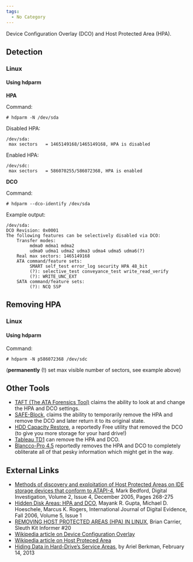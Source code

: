 ```yaml
---
tags:
  - No Category
---
```

Device Configuration Overlay (DCO) and Host Protected Area (HPA).

## Detection

### Linux

#### Using hdparm

**HPA**

Command:

    # hdparm -N /dev/sda

Disabled HPA:

    /dev/sda:
     max sectors   = 1465149168/1465149168, HPA is disabled

Enabled HPA:

    /dev/sdc:
     max sectors   = 586070255/586072368, HPA is enabled

**DCO**

Command:

    # hdparm --dco-identify /dev/sda

Example output:

    /dev/sda:
    DCO Revision: 0x0001
    The following features can be selectively disabled via DCO:
        Transfer modes:
             mdma0 mdma1 mdma2
             udma0 udma1 udma2 udma3 udma4 udma5 udma6(?)
        Real max sectors: 1465149168
        ATA command/feature sets:
             SMART self_test error_log security HPA 48_bit
             (?): selective_test conveyance_test write_read_verify
             (?): WRITE_UNC_EXT
        SATA command/feature sets:
             (?): NCQ SSP

## Removing HPA

### Linux

#### Using hdparm

Command:

    # hdparm -N p586072368 /dev/sdc

(**permanently** (!) set max visible number of sectors, see example
above)

## Other Tools

- [TAFT (The ATA Forensics Tool)](https://vidstromlabs.com/freetools/taft/)
  claims the ability to look at and change the HPA and DCO settings.
- [SAFE-Block](https://www.softpedia.com/get/Security/Security-Related/SAFE-Block.shtml),
  claims the ability to temporarily remove the HPA and remove the DCO
  and later return it to its original state.
- [HDD Capacity Restore](http://hddguru.com/software/2007.07.20-HDD-Capacity-Restore-Tool/),
  a reportedly Free utility that removed the DCO (to give you more
  storage for your hard drive!)
- [Tableau TD1](http://www.tableau.com/pdf/en/Tableau_TD1_Product_Brief.pdf) can
  remove the HPA and DCO.
- [Blancco-Pro 4.5](http://www.mp3cdsoftware.com/blancco---pro-download-292.htm)
  reportedly removes the HPA and DCO to completely obliterate all of
  that pesky information which might get in the way.

## External Links

- [Methods of discovery and exploitation of Host Protected Areas on IDE storage devices that conform to ATAPI-4](http://www.sciencedirect.com/science?_ob=ArticleURL&_udi=B7CW4-4HR72JM-2&_user=3326500&_rdoc=1&_fmt=&_orig=search&_sort=d&view=c&_acct=C000060280&_version=1&_urlVersion=0&_userid=3326500&md5=030e6e2928779b385c76658736d11b98),
  Mark Bedford, Digital Investigation, Volume 2, Issue 4, December 2005,
  Pages 268-275
- [Hidden Disk Areas: HPA and DCO](https://www.utica.edu/academic/institutes/ecii/publications/articles/EFE36584-D13F-2962-67BEB146864A2671.pdf),
  Mayank R. Gupta, Michael D. Hoeschele, Marcus K. Rogers, International
  Journal of Digital Evidence, Fall 2006, Volume 5, Issue 1
- [REMOVING HOST PROTECTED AREAS (HPA) IN LINUX](http://www.sleuthkit.org/informer/sleuthkit-informer-20.txt),
  Brian Carrier, Sleuth Kit Informer \#20
- [Wikipedia article on Device Configuration Overlay](https://en.wikipedia.org/wiki/Device_configuration_overlay)
- [Wikipedia article on Host Proteced Area](https://en.wikipedia.org/wiki/Host_protected_area)
- [Hiding Data in Hard-Drive’s Service Areas](http://www.recover.co.il/SA-cover/SA-cover.pdf),
  by Ariel Berkman, February 14, 2013

